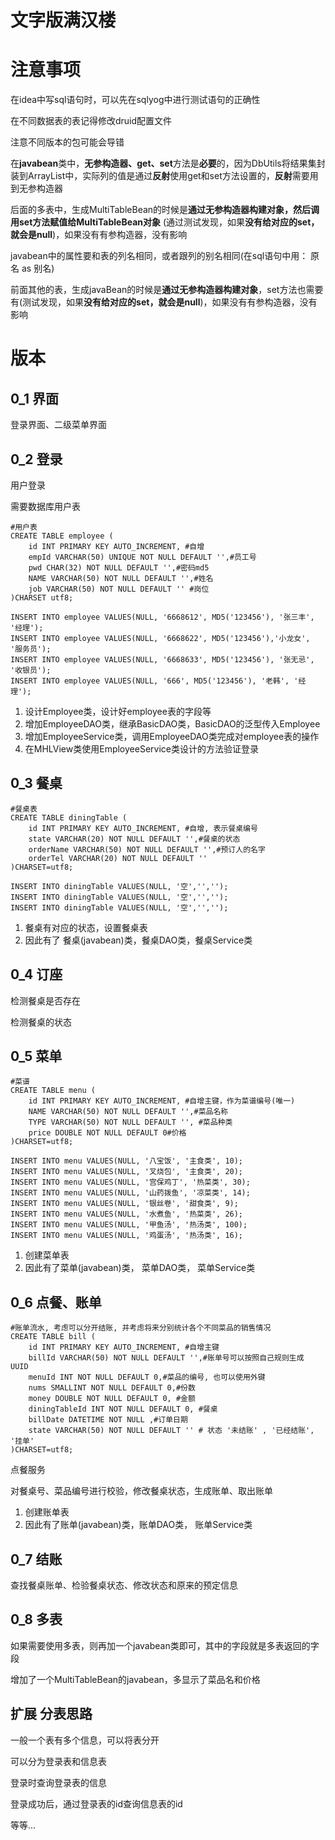 



# 文字版满汉楼

# 注意事项

在idea中写sql语句时，可以先在sqlyog中进行测试语句的正确性

在不同数据表的表记得修改druid配置文件

注意不同版本的包可能会导错

在**javabean**类中，**无参构造器、get、set**方法是**必要**的，因为DbUtils将结果集封装到ArrayList中，实际列的值是通过**反射**使用get和set方法设置的，**反射**需要用到无参构造器

后面的多表中，生成MultiTableBean的时候是**通过无参构造器构建对象，然后调用set方法赋值给MultiTableBean对象** (通过测试发现，如果**没有给对应的set，就会是null**)，如果没有有参构造器，没有影响

javabean中的属性要和表的列名相同，或者跟列的别名相同(在sql语句中用： 原名 as 别名)

前面其他的表，生成javaBean的时候是**通过无参构造器构建对象**，set方法也需要有(测试发现，如果**没有给对应的set，就会是null**)，如果没有有参构造器，没有影响

# 版本

## 0_1 界面

登录界面、二级菜单界面

## 0_2 登录

用户登录

需要数据库用户表

```mysql
#用户表
CREATE TABLE employee (
	id INT PRIMARY KEY AUTO_INCREMENT, #自增
	empId VARCHAR(50) UNIQUE NOT NULL DEFAULT '',#员工号
	pwd CHAR(32) NOT NULL DEFAULT '',#密码md5
	NAME VARCHAR(50) NOT NULL DEFAULT '',#姓名
	job VARCHAR(50) NOT NULL DEFAULT '' #岗位
)CHARSET utf8; 

INSERT INTO employee VALUES(NULL, '6668612', MD5('123456'), '张三丰', '经理');
INSERT INTO employee VALUES(NULL, '6668622', MD5('123456'),'小龙女', '服务员');
INSERT INTO employee VALUES(NULL, '6668633', MD5('123456'), '张无忌', '收银员');
INSERT INTO employee VALUES(NULL, '666', MD5('123456'), '老韩', '经理');
```

1. 设计Employee类，设计好employee表的字段等
2. 增加EmployeeDAO类，继承BasicDAO类，BasicDAO的泛型传入Employee
3. 增加EmployeeService类，调用EmployeeDAO类完成对employee表的操作
4. 在MHLView类使用EmployeeService类设计的方法验证登录

## 0_3 餐桌

```mysql
#餐桌表
CREATE TABLE diningTable (
	id INT PRIMARY KEY AUTO_INCREMENT, #自增, 表示餐桌编号
	state VARCHAR(20) NOT NULL DEFAULT '',#餐桌的状态
	orderName VARCHAR(50) NOT NULL DEFAULT '',#预订人的名字
	orderTel VARCHAR(20) NOT NULL DEFAULT ''
)CHARSET=utf8; 

INSERT INTO diningTable VALUES(NULL, '空','','');
INSERT INTO diningTable VALUES(NULL, '空','','');
INSERT INTO diningTable VALUES(NULL, '空','','');
```

1. 餐桌有对应的状态，设置餐桌表
2. 因此有了 餐桌(javabean)类，餐桌DAO类，餐桌Service类

## 0_4 订座

检测餐桌是否存在

检测餐桌的状态

## 0_5 菜单

```mysql
#菜谱
CREATE TABLE menu (
	id INT PRIMARY KEY AUTO_INCREMENT, #自增主键，作为菜谱编号(唯一)
	NAME VARCHAR(50) NOT NULL DEFAULT '',#菜品名称
	TYPE VARCHAR(50) NOT NULL DEFAULT '', #菜品种类
	price DOUBLE NOT NULL DEFAULT 0#价格
)CHARSET=utf8; 

INSERT INTO menu VALUES(NULL, '八宝饭', '主食类', 10);
INSERT INTO menu VALUES(NULL, '叉烧包', '主食类', 20);
INSERT INTO menu VALUES(NULL, '宫保鸡丁', '热菜类', 30);
INSERT INTO menu VALUES(NULL, '山药拨鱼', '凉菜类', 14);
INSERT INTO menu VALUES(NULL, '银丝卷', '甜食类', 9);
INSERT INTO menu VALUES(NULL, '水煮鱼', '热菜类', 26);
INSERT INTO menu VALUES(NULL, '甲鱼汤', '热汤类', 100);
INSERT INTO menu VALUES(NULL, '鸡蛋汤', '热汤类', 16);
```

1. 创建菜单表
2. 因此有了菜单(javabean)类， 菜单DAO类， 菜单Service类

## 0_6 点餐、账单

```mysql
#账单流水, 考虑可以分开结账, 并考虑将来分别统计各个不同菜品的销售情况
CREATE TABLE bill (
	id INT PRIMARY KEY AUTO_INCREMENT, #自增主键
	billId VARCHAR(50) NOT NULL DEFAULT '',#账单号可以按照自己规则生成 UUID
	menuId INT NOT NULL DEFAULT 0,#菜品的编号, 也可以使用外键
	nums SMALLINT NOT NULL DEFAULT 0,#份数
	money DOUBLE NOT NULL DEFAULT 0, #金额
	diningTableId INT NOT NULL DEFAULT 0, #餐桌
	billDate DATETIME NOT NULL ,#订单日期
	state VARCHAR(50) NOT NULL DEFAULT '' # 状态 '未结账' , '已经结账', '挂单'
)CHARSET=utf8;
```

点餐服务

对餐桌号、菜品编号进行校验，修改餐桌状态，生成账单、取出账单

1. 创建账单表
2. 因此有了账单(javabean)类，账单DAO类， 账单Service类

## 0_7 结账

查找餐桌账单、检验餐桌状态、修改状态和原来的预定信息

## 0_8 多表

如果需要使用多表，则再加一个javabean类即可，其中的字段就是多表返回的字段



增加了一个MultiTableBean的javabean，多显示了菜品名和价格

## 扩展 分表思路

一般一个表有多个信息，可以将表分开

可以分为登录表和信息表

登录时查询登录表的信息

登录成功后，通过登录表的id查询信息表的id

等等...
